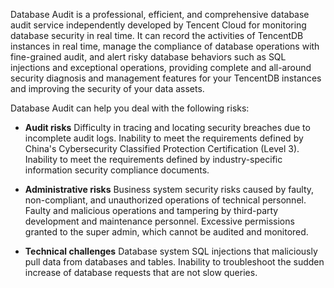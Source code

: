 Database Audit is a professional, efficient, and comprehensive database audit service independently developed by Tencent Cloud for monitoring database security in real time. It can record the activities of TencentDB instances in real time, manage the compliance of database operations with fine-grained audit, and alert risky database behaviors such as SQL injections and exceptional operations, providing complete and all-around security diagnosis and management features for your TencentDB instances and improving the security of your data assets.

Database Audit can help you deal with the following risks:

- **Audit risks**
Difficulty in tracing and locating security breaches due to incomplete audit logs.
Inability to meet the requirements defined by China's Cybersecurity Classified Protection Certification (Level 3).
Inability to meet the requirements defined by industry-specific information security compliance documents.

- **Administrative risks**
Business system security risks caused by faulty, non-compliant, and unauthorized operations of technical personnel.
Faulty and malicious operations and tampering by third-party development and maintenance personnel.
Excessive permissions granted to the super admin, which cannot be audited and monitored.

- **Technical challenges**
Database system SQL injections that maliciously pull data from databases and tables.
Inability to troubleshoot the sudden increase of database requests that are not slow queries.



